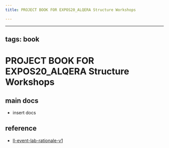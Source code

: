 ```yaml
---
title: PROJECT BOOK FOR EXPOS20_ALQERA Structure Workshops

---
```



---
tags: book
---

PROJECT BOOK FOR EXPOS20_ALQERA Structure Workshops
===

main docs
---

- insert docs

reference
---

- [ll-event-lab-rationale-v1](/AunryFEcRm6SG8qAbHAyIw)

